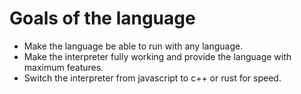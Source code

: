 # Goals of the language

- Make the language be able to run with any language.
- Make the interpreter fully working and provide the language with maximum features.
- Switch the interpreter from javascript to c++ or rust for speed.